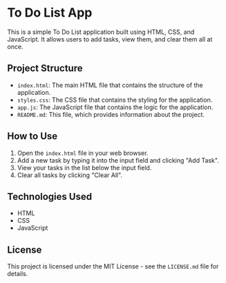 # To Do List App

This is a simple To Do List application built using HTML, CSS, and JavaScript. It allows users to add tasks, view them, and clear them all at once.

## Project Structure

- `index.html`: The main HTML file that contains the structure of the application.
- `styles.css`: The CSS file that contains the styling for the application.
- `app.js`: The JavaScript file that contains the logic for the application.
- `README.md`: This file, which provides information about the project.

## How to Use

1. Open the `index.html` file in your web browser.
2. Add a new task by typing it into the input field and clicking "Add Task".
3. View your tasks in the list below the input field.
4. Clear all tasks by clicking "Clear All".

## Technologies Used

- HTML
- CSS
- JavaScript

## License

This project is licensed under the MIT License - see the `LICENSE.md` file for details.
